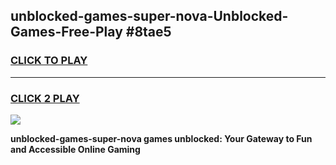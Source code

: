 
## unblocked-games-super-nova-Unblocked-Games-Free-Play #8tae5
<h3>
<a href="https://us.freeplayer.one?title=unblocked-games-super-nova&ref=9M">CLICK TO PLAY</a></h3>
<hr>

<h3>
<a href="https://us.freeplayer.one?title=unblocked-games-super-nova&ref=9M">CLICK 2 PLAY</a>
  
</h3>

<a href="https://us.freeplayer.one?title=unblocked-games-super-nova&ref=9M"><img src="https://clearcache.store/games.png"></a>


**unblocked-games-super-nova games unblocked: Your Gateway to Fun and Accessible Online Gaming**
